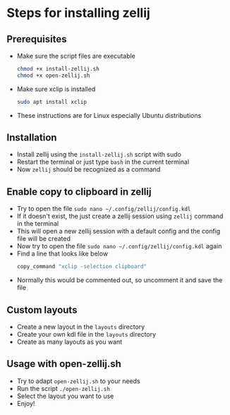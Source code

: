 # Steps for installing zellij

## Prerequisites
- Make sure the script files are executable
    ```Bash
    chmod +x install-zellij.sh
    chmod +x open-zellij.sh
    ```
- Make sure xclip is installed
    ```Bash
    sudo apt install xclip
    ```
- These instructions are for Linux especially Ubuntu distributions

## Installation
- Install zellij using the `install-zellij.sh` script with sudo
- Restart the terminal or just type `bash` in the current terminal
- Now `zellij` should be recognized as a command

## Enable copy to clipboard in zellij
- Try to open the file `sudo nano ~/.config/zellij/config.kdl`
- If it doesn't exist, the just create a zellij session using `zellij` command in the terminal
- This will open a new zellij session with a default config and the config file will be created
- Now try to open the file `sudo nano ~/.config/zellij/config.kdl` again
- Find a line that looks like below
    ```Bash
    copy_command "xclip -selection clipboard"
    ```
- Normally this would be commented out, so uncomment it and save the file

## Custom layouts
- Create a new layout in the `layouts` directory
- Create your own kdl file in the `layouts` directory
- Create as many layouts as you want

## Usage with open-zellij.sh
- Try to adapt `open-zellij.sh` to your needs
- Run the script `./open-zellij.sh`
- Select the layout you want to use
- Enjoy!